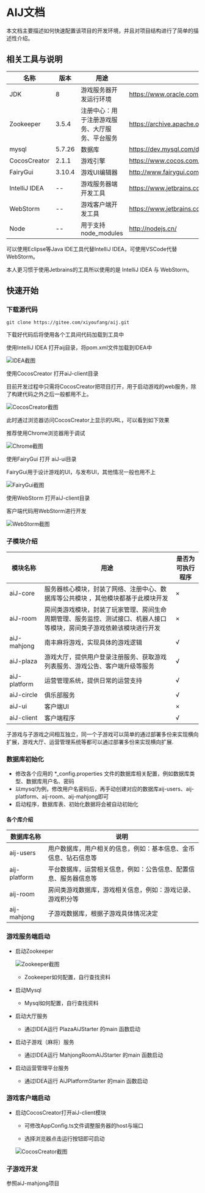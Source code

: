 # AIJ文档

本文档主要描述如何快速配置该项目的开发环境，并且对项目结构进行了简单的描述性介绍。

## 相关工具与说明

| 名称 |  版本  | 用途 |链接  |
|------------|-------|-------|-------|
|  JDK  |    8  | 游戏服务器开发运行环境 |   https://www.oracle.com/technetwork/java/javase/downloads/index.html  |
|  Zookeeper  |   3.5.4  | 注册中心：用于注册游戏服务、大厅服务、平台服务 | https://archive.apache.org/dist/zookeeper/  |
|  mysql  |  5.7.26  | 数据库 | https://dev.mysql.com/downloads/mysql/5.7.html#downloads  |
|  CocosCreator  |  2.1.1  | 游戏引擎 | https://www.cocos.com/creator  |
|  FairyGui  | 3.10.4  | 游戏UI编辑器 | http://www.fairygui.com/product/  |
|  IntelliJ IDEA  | --  | 游戏服务器端开发工具 | https://www.jetbrains.com/  |
|  WebStorm  | --  | 游戏客户端开发工具 | https://www.jetbrains.com/  |
|  Node  | --  | 用于支持node_modules  | http://nodejs.cn/  |

可以使用Eclipse等Java IDE工具代替IntelliJ IDEA，可使用VSCode代替WebStorm。

本人更习惯于使用Jetbrains的工具所以使用的是 IntelliJ IDEA 与 WebStorm。

## 快速开始

### 下载源代码

```
git clone https://gitee.com/xiyoufang/aij.git
```

下载好代码后将使用各个工具间代码加载到工具中

使用IntelliJ IDEA 打开aij目录，将pom.xml文件加载到IDEA中

![IDEA截图](images/1.png "IDEA.png")

使用CocosCreator 打开aiJ-client目录

目前开发过程中只需将CocosCreator把项目打开，用于启动游戏的web服务，除了构建代码之外之后一般都用不上。

![CocosCreator截图](images/2.png "CocosCreator.png")

此时通过浏览器访问CocosCreator上显示的URL，可以看到如下效果

推荐使用Chrome浏览器用于调试

![Chrome截图](images/3.png "Chrome.png")


使用FairyGui 打开 aiJ-ui目录

FairyGui用于设计游戏的UI，与发布UI，其他情况一般也用不上

![FairyGui截图](images/4.png "FairyGui.png")

使用WebStorm 打开aiJ-client目录

客户端代码用WebStorm进行开发

![WebStorm截图](images/5.png "WebStorm.png")

### 子模块介绍

| 模块名称 | 用途 | 是否为可执行程序  |
|------------|-------|-------|
| aiJ-core  | 服务器核心模块，封装了网络、注册中心、数据库等公共模块 ，其他模块都基于此模块开发 | × |
| aiJ-room | 房间类游戏模块，封装了玩家管理、房间生命周期管理、服务监控、测试接口、机器人接口等模块，房间类子游戏依赖该模块进行开发 | × |
| aiJ-mahjong | 南丰麻将游戏，实现具体的游戏逻辑 | √ |
| aiJ-plaza | 游戏大厅，提供用户登录注册服务、获取游戏列表服务、游戏公告、客户端升级等服务 | √ |
| aiJ-platform | 运营管理系统，提供日常的运营支持 | √ |
| aiJ-circle | 俱乐部服务 | √ |
| aiJ-ui | 客户端UI | × |
| aiJ-client | 客户端程序 | √ |

子游戏与子游戏之间相互独立，同一个子游戏可以简单的通过部署多份来实现横向扩展，游戏大厅、运营管理系统等都可以通过部署多份来实现横向扩展.

### 数据库初始化

* 修改各个应用的 *_config.properties 文件的数据库相关配置，例如数据库类型、数据库用户名、密码
* 以mysql为例，修改用户名密码后，再手动创建对应的数据库aij-users、aij-platform、aij-room、aij-mahjong即可
* 启动程序，数据库表、初始化数据将会被自动初始化

#### 各个库介绍

| 数据库名称 | 说明  |
|-----------|------------|
| aij-users | 用户数据库，用户相关的信息，例如：基本信息、金币信息、钻石信息等 |
| aij-platform | 平台数据库，运营相关信息，例如：公告信息、配置信息、服务器信息等 |
| aij-room | 房间类游戏数据库，游戏相关信息，例如：游戏记录、游戏积分等 |
| aij-mahjong | 子游戏数据库，根据子游戏具体情况决定 |


### 游戏服务端启动

* 启动Zookeeper
    
    ![Zookeeper截图](images/6.png "Zookeeper.png")

    * Zookeeper如何配置，自行查找资料
    
* 启动Mysql
    
    * Mysql如何配置，自行查找资料
    
* 启动大厅服务
    
    * 通过IDEA运行 PlazaAiJStarter 的main 函数启动

* 启动子游戏（麻将）服务

    * 通过IDEA运行 MahjongRoomAiJStarter 的main 函数启动

* 启动运营管理平台服务

    * 通过IDEA运行 AiJPlatformStarter 的main 函数启动

### 游戏客户端启动

* 启动CocosCreator打开aiJ-client模块
    
    * 可修改AppConfig.ts文件调整服务器的host与端口
    
    * 选择浏览器点击运行按钮即可启动
    
    ![CocosCreator截图](images/7.png "CocosCreator.png")
    


### 子游戏开发

参照aiJ-mahjong项目

